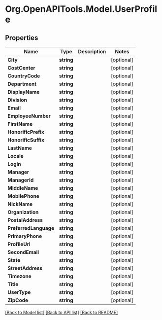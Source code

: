 # Org.OpenAPITools.Model.UserProfile

## Properties

Name | Type | Description | Notes
------------ | ------------- | ------------- | -------------
**City** | **string** |  | [optional] 
**CostCenter** | **string** |  | [optional] 
**CountryCode** | **string** |  | [optional] 
**Department** | **string** |  | [optional] 
**DisplayName** | **string** |  | [optional] 
**Division** | **string** |  | [optional] 
**Email** | **string** |  | [optional] 
**EmployeeNumber** | **string** |  | [optional] 
**FirstName** | **string** |  | [optional] 
**HonorificPrefix** | **string** |  | [optional] 
**HonorificSuffix** | **string** |  | [optional] 
**LastName** | **string** |  | [optional] 
**Locale** | **string** |  | [optional] 
**Login** | **string** |  | [optional] 
**Manager** | **string** |  | [optional] 
**ManagerId** | **string** |  | [optional] 
**MiddleName** | **string** |  | [optional] 
**MobilePhone** | **string** |  | [optional] 
**NickName** | **string** |  | [optional] 
**Organization** | **string** |  | [optional] 
**PostalAddress** | **string** |  | [optional] 
**PreferredLanguage** | **string** |  | [optional] 
**PrimaryPhone** | **string** |  | [optional] 
**ProfileUrl** | **string** |  | [optional] 
**SecondEmail** | **string** |  | [optional] 
**State** | **string** |  | [optional] 
**StreetAddress** | **string** |  | [optional] 
**Timezone** | **string** |  | [optional] 
**Title** | **string** |  | [optional] 
**UserType** | **string** |  | [optional] 
**ZipCode** | **string** |  | [optional] 

[[Back to Model list]](../README.md#documentation-for-models) [[Back to API list]](../README.md#documentation-for-api-endpoints) [[Back to README]](../README.md)


